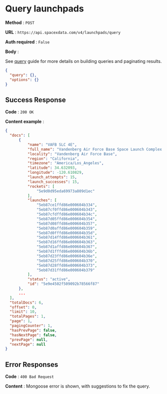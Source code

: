 # Query launchpads

**Method** : `POST`

**URL** : `https://api.spacexdata.com/v4/launchpads/query`

**Auth required** : `False`

**Body** :

See [query](../../queries.md) guide for more details on building queries and paginating results.

```json
{
  "query": {},
  "options": {}
}
```

## Success Response

**Code** : `200 OK`

**Content example** :

```json
{
  "docs": [
      {
          "name": "VAFB SLC 4E",
          "full_name": "Vandenberg Air Force Base Space Launch Complex 4E",
          "locality": "Vandenberg Air Force Base",
          "region": "California",
          "timezone": "America/Los_Angeles",
          "latitude": 34.632093,
          "longitude": -120.610829,
          "launch_attempts": 15,
          "launch_successes": 15,
          "rockets": [
              "5e9d0d95eda69973a809d1ec"
          ],
          "launches": [
              "5eb87ce1ffd86e000604b334",
              "5eb87cf0ffd86e000604b343",
              "5eb87cfdffd86e000604b34c",
              "5eb87d05ffd86e000604b354",
              "5eb87d08ffd86e000604b357",
              "5eb87d0affd86e000604b359",
              "5eb87d0fffd86e000604b35d",
              "5eb87d14ffd86e000604b361",
              "5eb87d16ffd86e000604b363",
              "5eb87d1affd86e000604b367",
              "5eb87d1fffd86e000604b36b",
              "5eb87d23ffd86e000604b36e",
              "5eb87d25ffd86e000604b370",
              "5eb87d28ffd86e000604b373",
              "5eb87d31ffd86e000604b379"
          ],
          "status": "active",
          "id": "5e9e4502f509092b78566f87"
      },
      ...
  ],
  "totalDocs": 6,
  "offset": 0,
  "limit": 10,
  "totalPages": 1,
  "page": 1,
  "pagingCounter": 1,
  "hasPrevPage": false,
  "hasNextPage": false,
  "prevPage": null,
  "nextPage": null
}
```

## Error Responses

**Code** : `400 Bad Request`

**Content** : Mongoose error is shown, with suggestions to fix the query.
